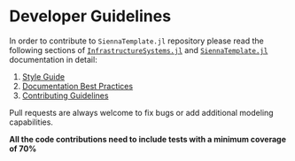 # Developer Guidelines

In order to contribute to `SiennaTemplate.jl` repository please read the following sections of
[`InfrastructureSystems.jl`](https://nrel-sienna.github.io/InfrastructureSystems.jl/stable/) and [`SiennaTemplate.jl`](https://github.com/NREL-Sienna/SiennaTemplate.jl)
documentation in detail:

 1. [Style Guide](https://nrel-sienna.github.io/InfrastructureSystems.jl/stable/style/)
 2. [Documentation Best Practices](https://nrel-sienna.github.io/InfrastructureSystems.jl/stable/docs_best_practices/explanation/)
 3. [Contributing Guidelines](https://github.com/NREL-Sienna/SiennaTemplate.jl/blob/main/CONTRIBUTING.md)

Pull requests are always welcome to fix bugs or add additional modeling capabilities.

**All the code contributions need to include tests with a minimum coverage of 70%**
